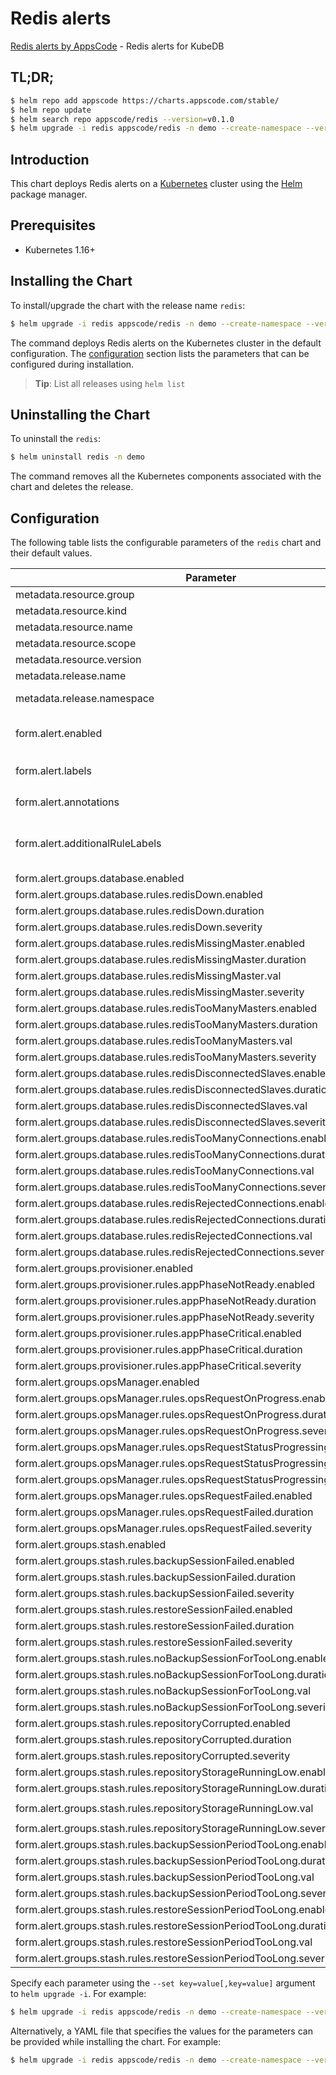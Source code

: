 # Redis alerts

[Redis alerts by AppsCode](https://github.com/appscode/alerts) - Redis alerts for KubeDB

## TL;DR;

```bash
$ helm repo add appscode https://charts.appscode.com/stable/
$ helm repo update
$ helm search repo appscode/redis --version=v0.1.0
$ helm upgrade -i redis appscode/redis -n demo --create-namespace --version=v0.1.0
```

## Introduction

This chart deploys Redis alerts on a [Kubernetes](http://kubernetes.io) cluster using the [Helm](https://helm.sh) package manager.

## Prerequisites

- Kubernetes 1.16+

## Installing the Chart

To install/upgrade the chart with the release name `redis`:

```bash
$ helm upgrade -i redis appscode/redis -n demo --create-namespace --version=v0.1.0
```

The command deploys Redis alerts on the Kubernetes cluster in the default configuration. The [configuration](#configuration) section lists the parameters that can be configured during installation.

> **Tip**: List all releases using `helm list`

## Uninstalling the Chart

To uninstall the `redis`:

```bash
$ helm uninstall redis -n demo
```

The command removes all the Kubernetes components associated with the chart and deletes the release.

## Configuration

The following table lists the configurable parameters of the `redis` chart and their default values.

|                                   Parameter                                   |                  Description                  |                     Default                      |
|-------------------------------------------------------------------------------|-----------------------------------------------|--------------------------------------------------|
| metadata.resource.group                                                       |                                               | <code>kubedb.com</code>                          |
| metadata.resource.kind                                                        |                                               | <code>Redis</code>                               |
| metadata.resource.name                                                        |                                               | <code>redises</code>                             |
| metadata.resource.scope                                                       |                                               | <code>Namespaced</code>                          |
| metadata.resource.version                                                     |                                               | <code>v1alpha2</code>                            |
| metadata.release.name                                                         | Release name                                  | <code>""</code>                                  |
| metadata.release.namespace                                                    | Release namespace                             | <code>""</code>                                  |
| form.alert.enabled                                                            | # Enable PrometheusRule alerts                | <code>true</code>                                |
| form.alert.labels                                                             | # Labels for default rules                    | <code>{"release":"kube-prometheus-stack"}</code> |
| form.alert.annotations                                                        | # Annotations for default rules               | <code>{}</code>                                  |
| form.alert.additionalRuleLabels                                               | # Additional labels for PrometheusRule alerts | <code>{}</code>                                  |
| form.alert.groups.database.enabled                                            |                                               | <code>true</code>                                |
| form.alert.groups.database.rules.redisDown.enabled                            |                                               | <code>true</code>                                |
| form.alert.groups.database.rules.redisDown.duration                           |                                               | <code>"0m"</code>                                |
| form.alert.groups.database.rules.redisDown.severity                           |                                               | <code>critical</code>                            |
| form.alert.groups.database.rules.redisMissingMaster.enabled                   |                                               | <code>true</code>                                |
| form.alert.groups.database.rules.redisMissingMaster.duration                  |                                               | <code>"0m"</code>                                |
| form.alert.groups.database.rules.redisMissingMaster.val                       |                                               | <code>1</code>                                   |
| form.alert.groups.database.rules.redisMissingMaster.severity                  |                                               | <code>critical</code>                            |
| form.alert.groups.database.rules.redisTooManyMasters.enabled                  |                                               | <code>true</code>                                |
| form.alert.groups.database.rules.redisTooManyMasters.duration                 |                                               | <code>"2m"</code>                                |
| form.alert.groups.database.rules.redisTooManyMasters.val                      |                                               | <code>1</code>                                   |
| form.alert.groups.database.rules.redisTooManyMasters.severity                 |                                               | <code>critical</code>                            |
| form.alert.groups.database.rules.redisDisconnectedSlaves.enabled              |                                               | <code>true</code>                                |
| form.alert.groups.database.rules.redisDisconnectedSlaves.duration             |                                               | <code>"2m"</code>                                |
| form.alert.groups.database.rules.redisDisconnectedSlaves.val                  |                                               | <code>1</code>                                   |
| form.alert.groups.database.rules.redisDisconnectedSlaves.severity             |                                               | <code>warning</code>                             |
| form.alert.groups.database.rules.redisTooManyConnections.enabled              |                                               | <code>true</code>                                |
| form.alert.groups.database.rules.redisTooManyConnections.duration             |                                               | <code>"2m"</code>                                |
| form.alert.groups.database.rules.redisTooManyConnections.val                  |                                               | <code>100</code>                                 |
| form.alert.groups.database.rules.redisTooManyConnections.severity             |                                               | <code>warning</code>                             |
| form.alert.groups.database.rules.redisRejectedConnections.enabled             |                                               | <code>true</code>                                |
| form.alert.groups.database.rules.redisRejectedConnections.duration            |                                               | <code>"0m"</code>                                |
| form.alert.groups.database.rules.redisRejectedConnections.val                 |                                               | <code>0</code>                                   |
| form.alert.groups.database.rules.redisRejectedConnections.severity            |                                               | <code>warning</code>                             |
| form.alert.groups.provisioner.enabled                                         |                                               | <code>true</code>                                |
| form.alert.groups.provisioner.rules.appPhaseNotReady.enabled                  |                                               | <code>true</code>                                |
| form.alert.groups.provisioner.rules.appPhaseNotReady.duration                 |                                               | <code>"1m"</code>                                |
| form.alert.groups.provisioner.rules.appPhaseNotReady.severity                 |                                               | <code>critical</code>                            |
| form.alert.groups.provisioner.rules.appPhaseCritical.enabled                  |                                               | <code>true</code>                                |
| form.alert.groups.provisioner.rules.appPhaseCritical.duration                 |                                               | <code>"15m"</code>                               |
| form.alert.groups.provisioner.rules.appPhaseCritical.severity                 |                                               | <code>warning</code>                             |
| form.alert.groups.opsManager.enabled                                          |                                               | <code>true</code>                                |
| form.alert.groups.opsManager.rules.opsRequestOnProgress.enabled               |                                               | <code>true</code>                                |
| form.alert.groups.opsManager.rules.opsRequestOnProgress.duration              |                                               | <code>"0m"</code>                                |
| form.alert.groups.opsManager.rules.opsRequestOnProgress.severity              |                                               | <code>info</code>                                |
| form.alert.groups.opsManager.rules.opsRequestStatusProgressingToLong.enabled  |                                               | <code>true</code>                                |
| form.alert.groups.opsManager.rules.opsRequestStatusProgressingToLong.duration |                                               | <code>"30m"</code>                               |
| form.alert.groups.opsManager.rules.opsRequestStatusProgressingToLong.severity |                                               | <code>critical</code>                            |
| form.alert.groups.opsManager.rules.opsRequestFailed.enabled                   |                                               | <code>true</code>                                |
| form.alert.groups.opsManager.rules.opsRequestFailed.duration                  |                                               | <code>"0m"</code>                                |
| form.alert.groups.opsManager.rules.opsRequestFailed.severity                  |                                               | <code>critical</code>                            |
| form.alert.groups.stash.enabled                                               |                                               | <code>true</code>                                |
| form.alert.groups.stash.rules.backupSessionFailed.enabled                     |                                               | <code>true</code>                                |
| form.alert.groups.stash.rules.backupSessionFailed.duration                    |                                               | <code>"0m"</code>                                |
| form.alert.groups.stash.rules.backupSessionFailed.severity                    |                                               | <code>critical</code>                            |
| form.alert.groups.stash.rules.restoreSessionFailed.enabled                    |                                               | <code>true</code>                                |
| form.alert.groups.stash.rules.restoreSessionFailed.duration                   |                                               | <code>"0m"</code>                                |
| form.alert.groups.stash.rules.restoreSessionFailed.severity                   |                                               | <code>critical</code>                            |
| form.alert.groups.stash.rules.noBackupSessionForTooLong.enabled               |                                               | <code>true</code>                                |
| form.alert.groups.stash.rules.noBackupSessionForTooLong.duration              |                                               | <code>"0m"</code>                                |
| form.alert.groups.stash.rules.noBackupSessionForTooLong.val                   |                                               | <code>18000</code>                               |
| form.alert.groups.stash.rules.noBackupSessionForTooLong.severity              |                                               | <code>warning</code>                             |
| form.alert.groups.stash.rules.repositoryCorrupted.enabled                     |                                               | <code>true</code>                                |
| form.alert.groups.stash.rules.repositoryCorrupted.duration                    |                                               | <code>"5m"</code>                                |
| form.alert.groups.stash.rules.repositoryCorrupted.severity                    |                                               | <code>critical</code>                            |
| form.alert.groups.stash.rules.repositoryStorageRunningLow.enabled             |                                               | <code>true</code>                                |
| form.alert.groups.stash.rules.repositoryStorageRunningLow.duration            |                                               | <code>"5m"</code>                                |
| form.alert.groups.stash.rules.repositoryStorageRunningLow.val                 |                                               | <code>10737418240 # 10GB</code>                  |
| form.alert.groups.stash.rules.repositoryStorageRunningLow.severity            |                                               | <code>waring</code>                              |
| form.alert.groups.stash.rules.backupSessionPeriodTooLong.enabled              |                                               | <code>true</code>                                |
| form.alert.groups.stash.rules.backupSessionPeriodTooLong.duration             |                                               | <code>"0m"</code>                                |
| form.alert.groups.stash.rules.backupSessionPeriodTooLong.val                  |                                               | <code>1800 # 30 minute</code>                    |
| form.alert.groups.stash.rules.backupSessionPeriodTooLong.severity             |                                               | <code>waring</code>                              |
| form.alert.groups.stash.rules.restoreSessionPeriodTooLong.enabled             |                                               | <code>true</code>                                |
| form.alert.groups.stash.rules.restoreSessionPeriodTooLong.duration            |                                               | <code>"0m"</code>                                |
| form.alert.groups.stash.rules.restoreSessionPeriodTooLong.val                 |                                               | <code>1800 # 30 minute</code>                    |
| form.alert.groups.stash.rules.restoreSessionPeriodTooLong.severity            |                                               | <code>waring</code>                              |


Specify each parameter using the `--set key=value[,key=value]` argument to `helm upgrade -i`. For example:

```bash
$ helm upgrade -i redis appscode/redis -n demo --create-namespace --version=v0.1.0 --set metadata.resource.group=kubedb.com
```

Alternatively, a YAML file that specifies the values for the parameters can be provided while
installing the chart. For example:

```bash
$ helm upgrade -i redis appscode/redis -n demo --create-namespace --version=v0.1.0 --values values.yaml
```

